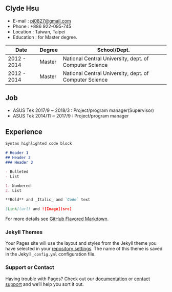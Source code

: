 ## Clyde Hsu

- E-mail : pj0827@gmail.com
- Phone : +886 922-095-745
- Location : Taiwan, Taipei
- Education :  for Master degree.

Date | Degree | School/Dept.
------------ | ------------- | -------------
2012 - 2014 | Master | National Central University, dept. of Computer Science
2012 - 2014 | Master | National Central University, dept. of Computer Science


## Job

- ASUS Tek 2017/9 ~ 2018/3 : Project/program manager(Supervisor)
- ASUS Tek 2014/11 ~ 2017/9 : Project/program manager

## Experience

```markdown
Syntax highlighted code block

# Header 1
## Header 2
### Header 3

- Bulleted
- List

1. Numbered
2. List

**Bold** and _Italic_ and `Code` text

[Link](url) and ![Image](src)
```

For more details see [GitHub Flavored Markdown](https://guides.github.com/features/mastering-markdown/).

### Jekyll Themes

Your Pages site will use the layout and styles from the Jekyll theme you have selected in your [repository settings](https://github.com/ClydeHsu/ClydeHsu.github.io/settings). The name of this theme is saved in the Jekyll `_config.yml` configuration file.

### Support or Contact

Having trouble with Pages? Check out our [documentation](https://help.github.com/categories/github-pages-basics/) or [contact support](https://github.com/contact) and we’ll help you sort it out.

